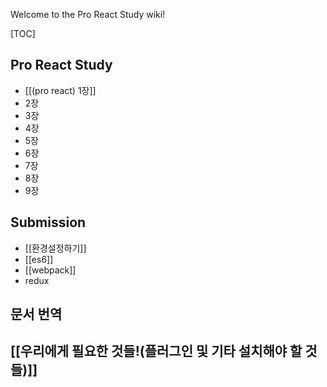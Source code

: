 Welcome to the Pro React Study wiki!

[TOC]

## Pro React Study
* [[(pro react) 1장]]
* 2장  
* 3장  
* 4장  
* 5장  
* 6장
* 7장
* 8장
* 9장

## Submission
* [[환경설정하기]]
* [[es6]]
* [[webpack]]
* redux

## 문서 번역

## [[우리에게 필요한 것들!(플러그인 및 기타 설치해야 할 것들)]]
